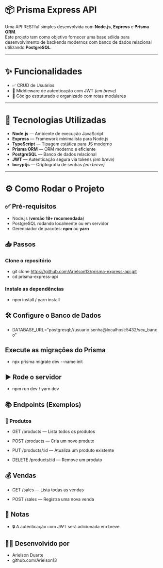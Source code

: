# 📦 Prisma Express API

Uma API RESTful simples desenvolvida com **Node.js**, **Express** e **Prisma ORM**.  
Este projeto tem como objetivo fornecer uma base sólida para desenvolvimento de backends modernos com banco de dados relacional utilizando **PostgreSQL**.

---

# ✨ Funcionalidades

- ✅ CRUD de Usuários  
- 🔐 Middleware de autenticação com JWT *(em breve)*  
- 🧩 Código estruturado e organizado com rotas modulares  

---

# 🚀 Tecnologias Utilizadas

- **Node.js** — Ambiente de execução JavaScript  
- **Express** — Framework minimalista para Node.js  
- **TypeScript** — Tipagem estática para JS moderno  
- **Prisma ORM** — ORM moderno e eficiente  
- **PostgreSQL** — Banco de dados relacional  
- **JWT** — Autenticação segura via tokens *(em breve)*  
- **bcryptjs** — Criptografia de senhas *(em breve)*  

---

# ⚙️ Como Rodar o Projeto

## ✅ Pré-requisitos

- Node.js (**versão 18+ recomendada**)  
- PostgreSQL rodando localmente ou em servidor  
- Gerenciador de pacotes: **npm** ou **yarn**  

## 📥 Passos

### Clone o repositório
- git clone https://github.com/Arielson13/prisma-express-api.git
- cd prisma-express-api

### Instale as dependências
- npm install / yarn install

## 🛠 Configure o Banco de Dados
- DATABASE_URL="postgresql://usuario:senha@localhost:5432/seu_banco"

## Execute as migrações do Prisma
- npx prisma migrate dev --name init

## ▶️ Rode o servidor
- npm run dev / yarn dev

## 📚 Endpoints (Exemplos)
### 🛒 Produtos
- GET /products — Lista todos os produtos

- POST /products — Cria um novo produto

- PUT /products/:id — Atualiza um produto existente

- DELETE /products/:id — Remove um produto

## 💰 Vendas
- GET /sales — Lista todas as vendas

- POST /sales — Registra uma nova venda

## 📌 Notas
- 🔒 A autenticação com JWT será adicionada em breve.

## 👨‍💻 Desenvolvido por
- Arielson Duarte
- github.com/Arielson13

